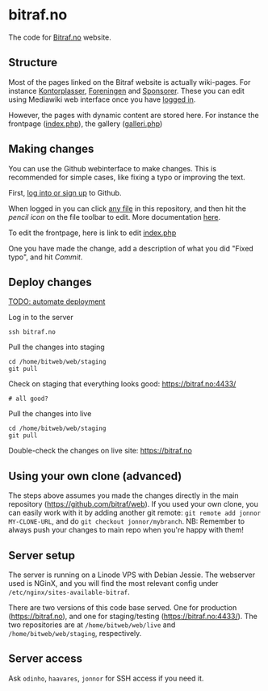 # bitraf.no

The code for [Bitraf.no](http://bitraf.no) website.

## Structure

Most of the pages linked on the Bitraf website is actually wiki-pages. For instance [Kontorplasser](https://bitraf.no/wiki/Kontorplasser), [Foreningen](https://bitraf.no/wiki/Foreningen) and [Sponsorer](https://bitraf.no/wiki/Sponsorer). These you can edit using Mediawiki web interface once you have [logged in](https://bitraf.no/mediawiki/index.php?title=Spesial:Logg_inn).

However, the pages with dynamic content are stored here. For instance the frontpage ([index.php](https://github.com/bitraf/web/blob/master/index.php)), the gallery ([galleri.php](https://github.com/bitraf/web/blob/master/galleri.php))

## Making changes

You can use the Github webinterface to make changes. This is recommended for simple cases, like fixing a typo or improving the text.

First, [log into or sign up](github.com/login) to Github.

When logged in you can click [any file](https://github.com/bitraf/web/tree/master/) in this repository,
and then hit the *pencil icon* on the file toolbar to edit. More documentation [here](https://help.github.com/articles/editing-files-in-your-repository/).

To edit the frontpage, here is link to edit [index.php](https://github.com/bitraf/web/edit/master/index.php)

One you have made the change, add a description of what you did "Fixed typo", and hit *Commit*.

## Deploy changes

[TODO: automate deployment](https://github.com/bitraf/web/issues/6)

Log in to the server

    ssh bitraf.no

Pull the changes into staging

    cd /home/bitweb/web/staging
    git pull

Check on staging that everything looks good: https://bitraf.no:4433/

    # all good?
  
Pull the changes into live

    cd /home/bitweb/web/staging
    git pull
  
Double-check the changes on live site: https://bitraf.no


## Using your own clone (advanced)

The steps above assumes you made the changes directly in the main repository (https://github.com/bitraf/web).
If you used your own clone, you can easily work with it by adding another git remote: `git remote add jonnor MY-CLONE-URL`, and do `git checkout jonnor/mybranch`. NB: Remember to always push your changes to main repo when you're happy with them!


## Server setup

The server is running on a Linode VPS with Debian Jessie.
The webserver used is NGinX, and you will find the most relevant config under `/etc/nginx/sites-available-bitraf`.

There are two versions of this code base served. One for production (https://bitraf.no), and one for staging/testing (https://bitraf.no:4433/). The two repositories are at `/home/bitweb/web/live` and `/home/bitweb/web/staging`, respectively.

## Server access

Ask `odinho`, `haavares`, `jonnor` for SSH access if you need it.
